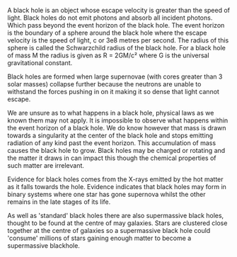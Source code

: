 A black hole is an object whose escape velocity is greater than the speed of light. Black holes do not emit photons and absorb all incident photons. Which pass beyond the event horizon of the black hole. The event horizon is the boundary of a sphere around the black hole where the escape velocity is the speed of light, c or 3e8 metres per second. The radius of this sphere is called the Schwarzchild radius of the black hole. For a black hole of mass M the radius is given as R = 2GM/c² where G is the universal gravitational constant.

Black holes are formed when large supernovae (with cores greater than 3 solar masses) collapse further because the neutrons are unable to withstand the forces pushing in on it making it so dense that light cannot escape.

We are unsure as to what happens in a black hole, physical laws as we known them may not apply. It is impossible to observe what happens within the event horizon of a black hole. We do know however that mass is drawn towards a singularity at the center of the black hole and stops emitting radiation of any kind past the event horizon. This accumulation of mass causes the black hole to grow. Black holes may be charged or rotating and the matter it draws in can impact this though the chemical properties of such matter are irrelevant.

Evidence for black holes comes from the X-rays emitted by the hot matter as it falls towards the hole. Evidence indicates that black holes may form in binary systems where one star has gone supernova whilst the other remains in the late stages of its life.

As well as 'standard' black holes there are also supermassive black holes, thought to be found at the centre of may galaxies. Stars are clustered close together at the centre of galaxies so a supermassive black hole could 'consume' millions of stars gaining enough matter to become a supermassive blackhole.